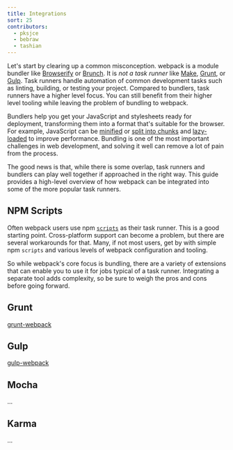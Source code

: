 ```yaml
---
title: Integrations
sort: 25
contributors:
  - pksjce
  - bebraw
  - tashian
---
```


Let's start by clearing up a common misconception. webpack is a module bundler like [Browserify]() or [Brunch](). It is _not a task runner_ like [Make](), [Grunt](), or [Gulp](). Task runners handle automation of common development tasks such as linting, building, or testing your project. Compared to bundlers, task runners have a higher level focus. You can still benefit from their higher level tooling while leaving the problem of bundling to webpack.

Bundlers help you get your JavaScript and stylesheets ready for deployment, transforming them into a format that's suitable for the browser. For example, JavaScript can be [minified]() or [split into chunks]() and [lazy-loaded]() to improve performance. Bundling is one of the most important challenges in web development, and solving it well can remove a lot of pain from the process.

The good news is that, while there is some overlap, task runners and bundlers can play well together if approached in the right way. This guide provides a high-level overview of how webpack can be integrated into some of the more popular task runners.


## NPM Scripts

Often webpack users use npm [`scripts`]() as their task runner. This is a good starting point. Cross-platform support can become a problem, but there are several workarounds for that. Many, if not most users, get by with simple npm `scripts` and various levels of webpack configuration and tooling.

So while webpack's core focus is bundling, there are a variety of extensions that can enable you to use it for jobs typical of a task runner. Integrating a separate tool adds complexity, so be sure to weigh the pros and cons before going forward.


## Grunt

[grunt-webpack](https://www.npmjs.com/package/grunt-webpack)


## Gulp

[gulp-webpack](https://www.npmjs.com/package/gulp-webpack)


## Mocha

...


## Karma

...
